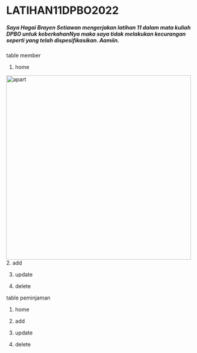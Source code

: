 # LATIHAN11DPBO2022

##### Saya Hagai Brayen Setiawan mengerjakan latihan 11 dalam mata kuliah DPBO untuk keberkahanNya maka saya tidak melakukan kecurangan seperti yang telah dispesifikasikan. Aamiin.

table member
1. home
<img width="490" alt="apart" src="https://user-images.githubusercontent.com/90954012/167172209-a9506e86-a27d-4353-b0e8-b1c9d9f5f312.png">
2. add

3. update

4. delete

table peminjaman
1. home

2. add
 
3. update
 
4. delete
